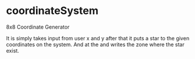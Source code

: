 # coordinateSystem
8x8 Coordinate Generator

It is simply takes input from user x and y after that
it puts a star to the given coordinates on the system.
And at the and writes the zone where the star exist.
